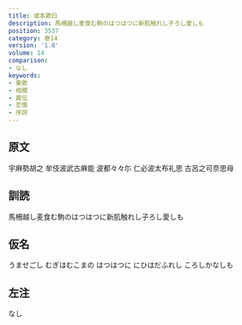 ```yaml
---
title: 或本歌曰
description: 馬柵越し麦食む駒のはつはつに新肌触れし子ろし愛しも
position: 3537
category: 巻14
version: '1.0'
volume: 14
comparison:
- なし
keywords:
- 東歌
- 相聞
- 異伝
- 恋情
- 序詞
---
```


## 原文

宇麻勢胡之 牟伎波武古麻能 波都々々尓 仁必波太布礼思 古呂之可奈思母

## 訓読

馬柵越し麦食む駒のはつはつに新肌触れし子ろし愛しも

## 仮名

うませごし むぎはむこまの はつはつに にひはだふれし ころしかなしも

## 左注

なし
